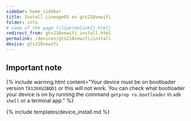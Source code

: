 ```yaml
---
sidebar: home_sidebar
title: Install LineageOS on gts210vewifi
folder: info
# name of the page (/{{permalink}}.html)
redirect_from: gts210vewifi_install.html
permalink: /devices/gts210vewifi/install
device: gts210vewifi
---
```

## Important note

{% include warning.html content="Your device must be on bootloader version `T813XXU2BQD1` or this will not work. You can check what bootloader your device is on by running the command `getprop ro.bootloader` in `adb shell` or a terminal app." %}

{% include templates/device_install.md %}
